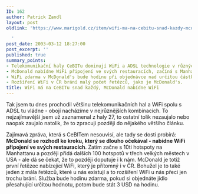 ```yaml
---
ID: 162
author: Patrick Zandl
layout: post
oldlink: 'https://www.marigold.cz/item/wifi-ma-na-cebitu-snad-kazdy-mcdonald-nabidne-wifi

  '
post_date: 2003-03-12 18:27:00
post_excerpt: ''
published: true
summary_points:
- Telekomunikační haly CeBITu dominují WiFi a ADSL technologie v různých kombinacích.
- McDonald nabídne WiFi připojení ve svých restauracích, začíná s Manhattanem.
- WiFi zdarma v McDonald's bude hodinu při objednávce nad určitou částku.
- Rozšíření WiFi v ČR brání malý počet řetězců, jako je McDonald's.
title: WiFi má na CeBITu snad každý, McDonald nabídne WiFi
---
```


<p>
Tak jsem tu dnes prochodil většinu telekomunikačních hal a WiFi spolu s ADSL tu vládne - obojí nacházíme v nejrůznějších kombinacích. To nejzajímavější jsem už zaznamenal z haly 27, to ostatní tolik nezaujalo nebo naopak zaujalo natolik, že to zpracuji později do nějakého většího článku. </p>

<p>
Zajímavá zpráva, která s CeBITem nesouvisí, ale tady se dosti probírá: <STRONG>McDonald se rozhodl ke kroku, který se dlouho očekával - nabídne WiFi připojení ve svých restauracích</STRONG>. Zatím začne s 10ti hotspoty na Manhattanu a později přidá dalších 100 hotspotů v třech velkých městech v USA - ale dá se čekat, že to později doputuje i k nám. McDonald je totiž první řetězec nabízející WiFi, který je přítomný i v ČR. Bohužel je to také jeden z mála řetězců, které u nás existují a to rozšíření WiFi u nás přeci jen trochu brání. Služba bude hodinu zdarma, pokud si objednáte jídlo přesahující určitou hodnotu, potom bude stát 3 USD na hodinu. </p>